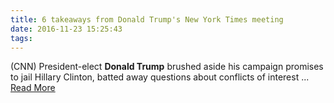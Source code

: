 ```yaml
---
title: 6 takeaways from Donald Trump's New York Times meeting
date: 2016-11-23 15:25:43
tags:
---
```

(CNN) President-elect <b>Donald Trump</b> brushed aside his campaign promises to jail Hillary Clinton, batted away questions about conflicts of interest&nbsp;...
[Read More](http://www.cnn.com/2016/11/22/politics/takeaways-donald-trump-new-york-times-meeting/)